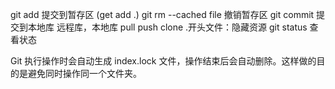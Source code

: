 git add 提交到暂存区 (get add .)
git rm --cached file 撤销暂存区
git commit  提交到本地库
远程库，本地库   pull push clone
.开头文件：隐藏资源
git status 查看状态

Git 执行操作时会自动生成 index.lock 文件，操作结束后会自动删除。这样做的目的是避免同时操作同一个文件夹。